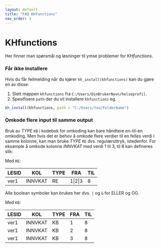 ```yaml
---
layout: default
title: "FAQ KHfunctions"
nav_order: 3
---
```


# KHfunctions

Her finner man spørsmål og løsninger til ymse problemer for *KHfunctions*.

### Får ikke installere

Hvis du får feilmelding når du kjører `kh_install(khfunctions)` kan du gjøre en av disse:

1. Slett mappen `khfunctions` fra `C:/Users/DinBrukerNavn/helseprofil`.
2. Spesifisere `path` der du vil installere `khfunctions` eg.

```r
kh_install(khfunctions, path = "C:/Users/You/FolderName")
```

### Omkode flere input til samme output

Bruk av *TYPE* `KB` i kodebok for omkoding kan bare håndtere en-til-en omkoding.
Men hvis det er behov å omkode flere verdier til en felles verdi i samme
kolonne, kan man bruke *TYPE* `RE` dvs. regulæruttryk, istedenfor. For eksample
å omkode kolonne *INNVKAT* med verdi 1 til 3, til 8 kan defineres slik:

Med `RE`:

| LESID | KOL     | TYPE | FRA     | TIL |
|-------|---------|------|---------|-----|
| ver1  | INNVKAT | RE   | 1\|2\|3 | 8   |

Alle boolean symboler kan brukes her dvs. `|` og `&` for ELLER og OG.

Med `KB`:

| LESID | KOL     | TYPE | FRA | TIL |
|-------|---------|------|-----|-----|
| ver1  | INNVKAT | KB   | 1   | 8   |
| ver1  | INNVKAT | KB   | 2   | 8   |
| ver1  | INNVKAT | KB   | 3   | 8   |

